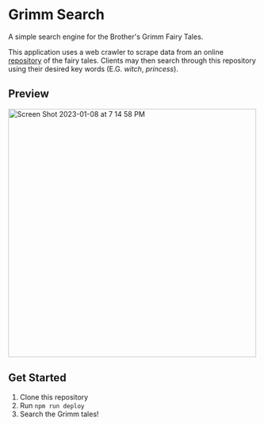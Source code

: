 # Grimm Search
A simple search engine for the Brother's Grimm Fairy Tales. 

This application uses a web crawler to scrape data from an online [repository](https://www.cs.cmu.edu/~spok/grimmtmp/) of the fairy tales. Clients may then search through this repository using their desired key words (E.G. *witch*, *princess*).

## Preview
<img width="500" alt="Screen Shot 2023-01-08 at 7 14 58 PM" src="https://user-images.githubusercontent.com/56237953/211226837-052917f9-363d-4fcc-809b-469fb9354422.png">


## Get Started
 1. Clone this repository
 2. Run `npm run deploy`
 3. Search the Grimm tales! 

